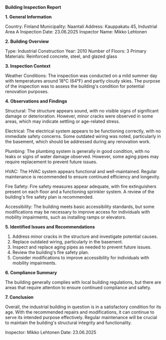  **Building Inspection Report**

**1. General Information**

Country: Finland
Municipality: Naantali
Address: Kauppakatu 45, Industrial Area A
Inspection Date: 23.06.2025
Inspector Name: Mikko Lehtonen

**2. Building Overview**

Type: Industrial
Construction Year: 2010
Number of Floors: 3
Primary Materials: Reinforced concrete, steel, and glazed glass

**3. Inspection Context**

Weather Conditions: The inspection was conducted on a mild summer day with temperatures around 18°C (64°F) and partly cloudy skies. The purpose of the inspection was to assess the building's condition for potential renovation purposes.

**4. Observations and Findings**

Structural: The structure appears sound, with no visible signs of significant damage or deterioration. However, minor cracks were observed in some areas, which may indicate settling or age-related stress.

Electrical: The electrical system appears to be functioning correctly, with no immediate safety concerns. Some outdated wiring was noted, particularly in the basement, which should be addressed during any renovation work.

Plumbing: The plumbing system is generally in good condition, with no leaks or signs of water damage observed. However, some aging pipes may require replacement to prevent future issues.

HVAC: The HVAC system appears functional and well-maintained. Regular maintenance is recommended to ensure continued efficiency and longevity.

Fire Safety: Fire safety measures appear adequate, with fire extinguishers present on each floor and a functioning sprinkler system. A review of the building's fire safety plan is recommended.

Accessibility: The building meets basic accessibility standards, but some modifications may be necessary to improve access for individuals with mobility impairments, such as installing ramps or elevators.

**5. Identified Issues and Recommendations**

1. Address minor cracks in the structure and investigate potential causes.
2. Replace outdated wiring, particularly in the basement.
3. Inspect and replace aging pipes as needed to prevent future issues.
4. Review the building's fire safety plan.
5. Consider modifications to improve accessibility for individuals with mobility impairments.

**6. Compliance Summary**

The building generally complies with local building regulations, but there are areas that require attention to ensure continued compliance and safety.

**7. Conclusion**

Overall, the industrial building in question is in a satisfactory condition for its age. With the recommended repairs and modifications, it can continue to serve its intended purpose effectively. Regular maintenance will be crucial to maintain the building's structural integrity and functionality.

Inspector: Mikko Lehtonen
Date: 23.06.2025